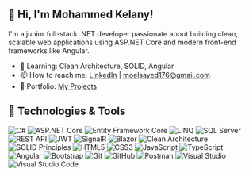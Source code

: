 ## 👋 Hi, I'm Mohammed Kelany!

I'm a junior full-stack .NET developer passionate about building clean, scalable web applications using ASP.NET Core and modern front-end frameworks like Angular.

- 🌱 Learning: Clean Architecture, SOLID, Angular
- 📫  How to reach me: [LinkedIn](https://www.linkedin.com/in/mohammed-kelany172/) | moelsayed176@gmail.com
- 🚀 Portfolio: [My Projects](https://github.com/mohammedelsayed17?tab=repositories)
## 🔧 Technologies & Tools
![C#](https://img.shields.io/badge/-C%23-239120?style=flat-square&logo=c-sharp)
![ASP.NET Core](https://img.shields.io/badge/-ASP.NET%20Core-512BD4?style=flat-square&logo=dotnet)
![Entity Framework Core](https://img.shields.io/badge/-Entity%20Framework%20Core-512BD4?style=flat-square)
![LINQ](https://img.shields.io/badge/-LINQ-512BD4?style=flat-square)
![SQL Server](https://img.shields.io/badge/-SQL%20Server-CC2927?style=flat-square&logo=microsoft-sql-server)
![REST API](https://img.shields.io/badge/-REST%20API-00C7B7?style=flat-square)
![JWT](https://img.shields.io/badge/-JWT-000000?style=flat-square&logo=jsonwebtokens)
![SignalR](https://img.shields.io/badge/-SignalR-512BD4?style=flat-square)
![Blazor](https://img.shields.io/badge/-Blazor-512BD4?style=flat-square&logo=blazor)
![Clean Architecture](https://img.shields.io/badge/-Clean%20Architecture-0A0A0A?style=flat-square)
![SOLID Principles](https://img.shields.io/badge/-SOLID%20Principles-0A0A0A?style=flat-square)
![HTML5](https://img.shields.io/badge/-HTML5-E34F26?style=flat-square&logo=html5)
![CSS3](https://img.shields.io/badge/-CSS3-1572B6?style=flat-square&logo=css3)
![JavaScript](https://img.shields.io/badge/-JavaScript-F7DF1E?style=flat-square&logo=javascript&logoColor=black)
![TypeScript](https://img.shields.io/badge/-TypeScript-3178C6?style=flat-square&logo=typescript)
![Angular](https://img.shields.io/badge/-Angular-DD0031?style=flat-square&logo=angular)
![Bootstrap](https://img.shields.io/badge/-Bootstrap-7952B3?style=flat-square&logo=bootstrap)
![Git](https://img.shields.io/badge/-Git-F05032?style=flat-square&logo=git)
![GitHub](https://img.shields.io/badge/-GitHub-181717?style=flat-square&logo=github)
![Postman](https://img.shields.io/badge/-Postman-FF6C37?style=flat-square&logo=postman)
![Visual Studio](https://img.shields.io/badge/-Visual%20Studio-5C2D91?style=flat-square&logo=visual-studio)
![Visual Studio Code](https://img.shields.io/badge/-VS%20Code-007ACC?style=flat-square&logo=visual-studio-code)
